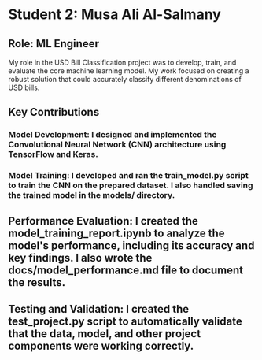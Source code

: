 # Student 2: Musa Ali Al-Salmany
## Role: ML Engineer
My role in the USD Bill Classification project was to develop, train, and evaluate the core machine learning model. My work focused on creating a robust solution that could accurately classify different denominations of USD bills.

## Key Contributions
### Model Development: I designed and implemented the Convolutional Neural Network (CNN) architecture using TensorFlow and Keras.

### Model Training: I developed and ran the train_model.py script to train the CNN on the prepared dataset. I also handled saving the trained model in the models/ directory.

## Performance Evaluation: I created the model_training_report.ipynb to analyze the model's performance, including its accuracy and key findings. I also wrote the docs/model_performance.md file to document the results.

## Testing and Validation: I created the test_project.py script to automatically validate that the data, model, and other project components were working correctly.

